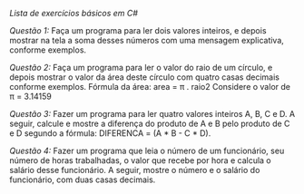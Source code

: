 _*Lista de exercícios básicos em C#*_

_*Questão 1:*_
    Faça um programa para ler dois valores inteiros, e depois mostrar na tela a soma desses números com uma
    mensagem explicativa, conforme exemplos.

_*Questão 2:*_
    Faça um programa para ler o valor do raio de um círculo, e depois mostrar o valor da área deste círculo com quatro
    casas decimais conforme exemplos.
    Fórmula da área: area = π . raio2
    Considere o valor de π = 3.14159

_*Questão 3:*_
    Fazer um programa para ler quatro valores inteiros A, B, C e D. A seguir, calcule e mostre a diferença do produto
    de A e B pelo produto de C e D segundo a fórmula: DIFERENCA = (A * B - C * D).    

_*Questão 4:*_
    Fazer um programa que leia o número de um funcionário, seu número de horas trabalhadas, o valor que recebe por
    hora e calcula o salário desse funcionário. A seguir, mostre o número e o salário do funcionário, com duas casas
    decimais.
